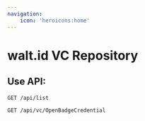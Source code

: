 ```yaml
---
navigation:
    icon: 'heroicons:home'
---
```

# walt.id VC Repository

## Use API:
```http
GET /api/list
```
```http
GET /api/vc/OpenBadgeCredential
```
